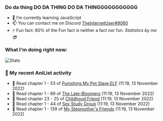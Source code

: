 ### Do da thing DO DA THING DO DA THINGGGGGGGGGGG

<!-- **TheInternetUser0/TheInternetUser0** is a ✨ _special_ ✨ repository because its `README.md` (this file) appears on your GitHub profile. -->


- 🌱 I’m currently learning JavaScript
- 📫 You can contact me on Discord [TheInternetUser#9060](https://discord.com/users/534117072796385300)
- ⚡ Fun fact: 80% of the Fun fact is neither a fact nor fun. _Statistics by me 😎_

### What I'm doing right now:
![Stats](https://discord.c99.nl/widget/theme-3/534117072796385300.png)

### 🌸 My recent AniList activity

<!-- ANILIST_ACTIVITY:start -->

-   📖 Read chapter 1 - 53 of [Punishing My Pet Slave ELF](https://anilist.co/manga/143102) (11:19, 13 November 2022)
-   📖 Read chapter 1 - 69 of [The Late-Bloomers](https://anilist.co/manga/143608) (11:19, 13 November 2022)
-   📖 Read chapter 23 - 25 of [Childhood Friend](https://anilist.co/manga/151890) (11:19, 13 November 2022)
-   📖 Read chapter 1 - 44 of [Sex Study Group](https://anilist.co/manga/145493) (11:19, 13 November 2022)
-   📖 Read chapter 1 - 139 of [My Stepmother's Friends](https://anilist.co/manga/119648) (11:19, 13 November 2022)

<!-- ANILIST_ACTIVITY:end -->
